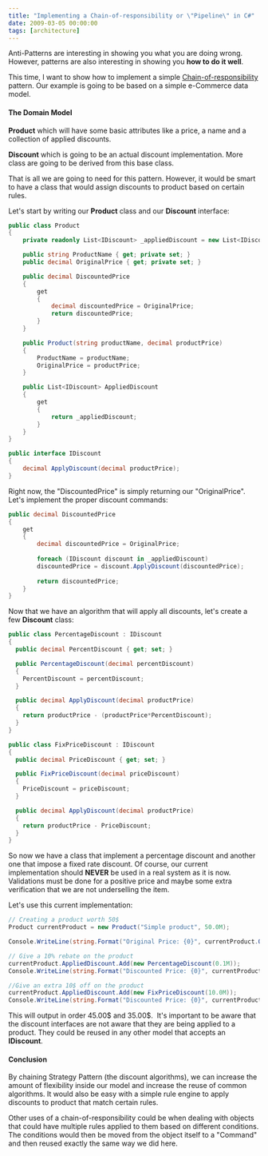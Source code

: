 ```yaml
---
title: "Implementing a Chain-of-responsibility or \"Pipeline\" in C#"
date: 2009-03-05 00:00:00
tags: [architecture]
---
```


Anti-Patterns are interesting in showing you what you are doing wrong. However, patterns are also interesting in showing you **how to do it well**.

This time, I want to show how to implement a simple [Chain-of-responsibility](http://en.wikipedia.org/wiki/Chain_of_responsibility_pattern) pattern. Our example is going to be based on a simple e-Commerce data model.

#### The Domain Model

**Product** which will have some basic attributes like a price, a name and a collection of applied discounts.

**Discount** which is going to be an actual discount implementation. More class are going to be derived from this base class.

That is all we are going to need for this pattern. However, it would be smart to have a class that would assign discounts to product based on certain rules.

Let's start by writing our **Product** class and our **Discount** interface:

```csharp
public class Product
{
    private readonly List<IDiscount> _appliedDiscount = new List<IDiscount>();

    public string ProductName { get; private set; }
    public decimal OriginalPrice { get; private set; }

    public decimal DiscountedPrice
    {
        get
        {
            decimal discountedPrice = OriginalPrice;
            return discountedPrice;
        }
    }

    public Product(string productName, decimal productPrice)
    {
        ProductName = productName;
        OriginalPrice = productPrice;
    }

    public List<IDiscount> AppliedDiscount
    {
        get
        {
            return _appliedDiscount;
        }
    }
}

public interface IDiscount
{
    decimal ApplyDiscount(decimal productPrice);
}
```

Right now, the "DiscountedPrice" is simply returning our "OriginalPrice". Let's implement the proper discount commands:

```csharp
public decimal DiscountedPrice
{
    get
    {
        decimal discountedPrice = OriginalPrice;
        
        foreach (IDiscount discount in _appliedDiscount)
        discountedPrice = discount.ApplyDiscount(discountedPrice);
        
        return discountedPrice;
    }
}
```

Now that we have an algorithm that will apply all discounts, let's create a few **Discount** class:

```csharp
public class PercentageDiscount : IDiscount
{
  public decimal PercentDiscount { get; set; }

  public PercentageDiscount(decimal percentDiscount)
  {
    PercentDiscount = percentDiscount;
  }

  public decimal ApplyDiscount(decimal productPrice)
  {
    return productPrice - (productPrice*PercentDiscount);
  }
}

public class FixPriceDiscount : IDiscount
{
  public decimal PriceDiscount { get; set; }

  public FixPriceDiscount(decimal priceDiscount)
  {
    PriceDiscount = priceDiscount;
  }

  public decimal ApplyDiscount(decimal productPrice)
  {
    return productPrice - PriceDiscount;
  }
}
```

So now we have a class that implement a percentage discount and another one that impose a fixed rate discount. Of course, our current implementation should **NEVER** be used in a real system as it is now. Validations must be done for a positive price and maybe some extra verification that we are not underselling the item.

Let's use this current implementation:

```csharp
// Creating a product worth 50$
Product currentProduct = new Product("Simple product", 50.0M);

Console.WriteLine(string.Format("Original Price: {0}", currentProduct.OriginalPrice));

// Give a 10% rebate on the product
currentProduct.AppliedDiscount.Add(new PercentageDiscount(0.1M));
Console.WriteLine(string.Format("Discounted Price: {0}", currentProduct.DiscountedPrice));

//Give an extra 10$ off on the product
currentProduct.AppliedDiscount.Add(new FixPriceDiscount(10.0M));
Console.WriteLine(string.Format("Discounted Price: {0}", currentProduct.DiscountedPrice));
```

This will output in order 45.00$ and 35.00$.  It's important to be aware that the discount interfaces are not aware that they are being applied to a product. They could be reused in any other model that accepts an **IDiscount**.

#### Conclusion

By chaining Strategy Pattern (the discount algorithms), we can increase the amount of flexibility inside our model and increase the reuse of common algorithms. It would also be easy with a simple rule engine to apply discounts to product that match certain rules.

Other uses of a chain-of-responsibility could be when dealing with objects that could have multiple rules applied to them based on different conditions. The conditions would then be moved from the object itself to a "Command" and then reused exactly the same way we did here.
